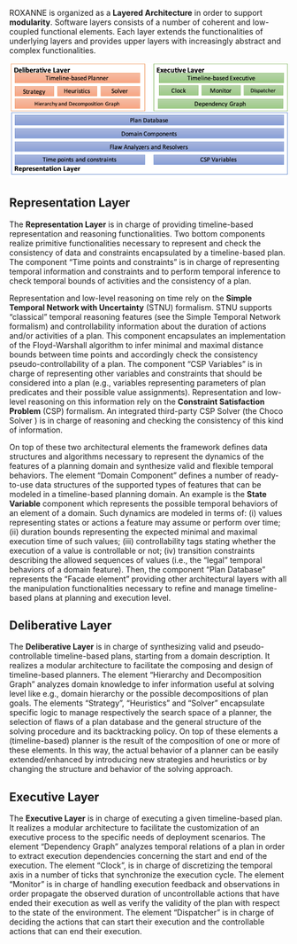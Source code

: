 ROXANNE is organized as a **Layered Architecture** in order to support **modularity**. Software layers consists of a number of coherent and low-coupled functional elements. Each layer extends the functionalities of underlying layers and provides upper layers with increasingly abstract and complex functionalities. 

![ROXANNE Layered Architecture](roxanne-archi.png)


## Representation Layer

The **Representation Layer** is in charge of providing timeline-based representation and reasoning functionalities. Two bottom components realize primitive functionalities necessary to represent and check the consistency of data and constraints encapsulated by a timeline-based plan. The component “Time points and constraints” is in charge of representing temporal information and constraints and to perform temporal inference to check temporal bounds of activities and the consistency of a plan. 

Representation and low-level reasoning on time rely on the **Simple Temporal Network with Uncertainty** (STNU) formalism. STNU supports “classical” temporal reasoning features (see the Simple Temporal Network formalism) and controllability information about the duration of actions and/or activities of a plan. This component encapsulates an implementation of the Floyd-Warshall algorithm to infer minimal and maximal distance bounds between time points and accordingly check the consistency pseudo-controllability of a plan. The component “CSP Variables” is in charge of representing other variables and constraints that should be considered into a plan (e.g., variables representing parameters of plan predicates and their possible value assignments). Representation and low-level reasoning on this information rely on the **Constraint Satisfaction Problem** (CSP) formalism. An integrated third-party CSP Solver (the Choco Solver  ) is in charge of reasoning and checking the consistency of this kind of information. 

On top of these two architectural elements the framework defines data structures and algorithms necessary to represent the dynamics of the features of a planning domain and synthesize valid and flexible temporal behaviors. The element “Domain Component” defines a number of ready-to-use data structures of the supported types of features that can be modeled in a timeline-based planning domain. An example is the **State Variable** component which represents the possible temporal behaviors of an element of a domain. Such dynamics are modeled in terms of: (i) values representing states or actions a feature may assume or perform over time; (ii) duration bounds representing the expected minimal and maximal execution time of such values; (iii) controllability tags stating whether the execution of a value is controllable or not; (iv) transition constraints describing the allowed sequences of values (i.e., the “legal” temporal behaviors of a domain feature). Then, the component “Plan Database” represents the “Facade element” providing other architectural layers with all the manipulation functionalities necessary to refine and manage timeline-based plans at planning and execution level. 


## Deliberative Layer

The **Deliberative Layer** is in charge of synthesizing valid and pseudo-controllable timeline-based plans, starting from a domain description. It realizes a modular architecture to facilitate the composing and design of timeline-based planners. The element “Hierarchy and Decomposition Graph” analyzes domain knowledge to infer information useful at solving level like e.g., domain hierarchy or the possible decompositions of plan goals. The elements “Strategy”, “Heuristics” and “Solver” encapsulate specific logic to manage respectively the search space of a planner, the selection of flaws of a plan database and the general structure of the solving procedure and its backtracking policy. On top of these elements a (timeline-based) planner is the result of the composition of one or more of these elements. In this way, the actual behavior of a planner can be easily extended/enhanced by introducing new strategies and heuristics or by changing the structure and behavior of the solving approach.

## Executive Layer

The **Executive Layer** is in charge of executing a given timeline-based plan. It realizes a modular architecture to facilitate the customization of an executive process to the specific needs of deployment scenarios. The element “Dependency Graph” analyzes temporal relations of a plan in order to extract execution dependencies concerning the start and end of the execution. The element “Clock”, is in charge of discretizing the temporal axis in a number of ticks that synchronize the execution cycle. The element “Monitor” is in charge of handling execution feedback and observations in order propagate the observed duration of uncontrollable actions that have ended their execution as well as verify the validity of the plan with respect to the state of the environment. The element “Dispatcher” is in charge of deciding the actions that can start their execution and the controllable actions that can end their execution.	


